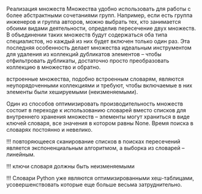 Реализация множеств
Множества удобно использовать для работы с более абстрактными сочетаниями групп. Например, если есть группа инженеров и группа авторов, можно выбрать тех, кто занимается обоими видами деятельности, определив пересечение двух множеств. В объединении таких множеств будут содержаться оба типа специалистов, но каждый из них будет включен только один раз. Эта последняя особенность делает множества идеальным инструментом для удаления из коллекций дубликатов элементов – чтобы отфильтровать дубликаты, достаточно просто преобразовать коллекцию в множество и обратно.

встроенные множества, подобно встроенным словарям, являются неупорядоченными коллекциями и требуют, чтобы включаемые в них элементы были хешируемыми (неизменяемыми). 

Один из способов оптимизировать производительность множеств состоит в переходе к использованию словарей вместо списков для внутреннего хранения множеств – элементы могут храниться в виде ключей словаря, все значения в котором равны None. Время поиска в словарях постоянно и невелико.

!!! повторяющееся сканирование списков в поисках пересечений является экспоненциальным алгоритмом, а выборка из словарей – линейным.

!!!  ключи словаря должны быть неизменяемыми

!!! Словари Python уже являются оптимизированными хеш-таблицами, усовершенствовать которые еще больше весьма затруднительно.
